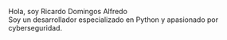 Hola, soy Ricardo Domingos Alfredo  
Soy un desarrollador especializado en Python y apasionado por cyberseguridad.
